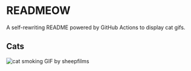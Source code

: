 # READMEOW

A self-rewriting README powered by GitHub Actions to display cat gifs.

## Cats

![cat smoking GIF by sheepfilms](https://media2.giphy.com/media/l0ExdMHUDKteztyfe/200.gif?cid=9acd02daovzvwz1v2aelu968ot564aj2cayzdohaadvcydgc&ep=v1_gifs_search&rid=200.gif&ct=g)
